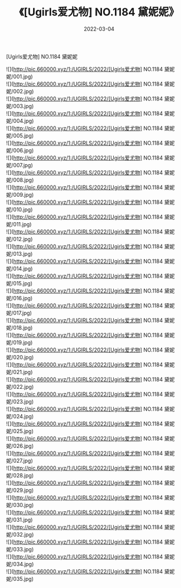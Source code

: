 ﻿---
layout: post
title:  《[Ugirls爱尤物] NO.1184 黛妮妮》
date:   2022-03-04
img: http://pic.660000.xyz/1:/UGIRLS/2022/[Ugirls爱尤物] NO.1184 黛妮妮/000.jpg
categories: [美女, 清纯, 唯美]
---

[Ugirls爱尤物] NO.1184 黛妮妮

 ![](http://pic.660000.xyz/1:/UGIRLS/2022/[Ugirls爱尤物] NO.1184 黛妮妮/001.jpg) <br>![](http://pic.660000.xyz/1:/UGIRLS/2022/[Ugirls爱尤物] NO.1184 黛妮妮/002.jpg) <br>![](http://pic.660000.xyz/1:/UGIRLS/2022/[Ugirls爱尤物] NO.1184 黛妮妮/003.jpg) <br>![](http://pic.660000.xyz/1:/UGIRLS/2022/[Ugirls爱尤物] NO.1184 黛妮妮/004.jpg) <br>![](http://pic.660000.xyz/1:/UGIRLS/2022/[Ugirls爱尤物] NO.1184 黛妮妮/005.jpg) <br>![](http://pic.660000.xyz/1:/UGIRLS/2022/[Ugirls爱尤物] NO.1184 黛妮妮/006.jpg) <br>![](http://pic.660000.xyz/1:/UGIRLS/2022/[Ugirls爱尤物] NO.1184 黛妮妮/007.jpg) <br>![](http://pic.660000.xyz/1:/UGIRLS/2022/[Ugirls爱尤物] NO.1184 黛妮妮/008.jpg) <br>![](http://pic.660000.xyz/1:/UGIRLS/2022/[Ugirls爱尤物] NO.1184 黛妮妮/009.jpg) <br>![](http://pic.660000.xyz/1:/UGIRLS/2022/[Ugirls爱尤物] NO.1184 黛妮妮/010.jpg) <br>![](http://pic.660000.xyz/1:/UGIRLS/2022/[Ugirls爱尤物] NO.1184 黛妮妮/011.jpg) <br>![](http://pic.660000.xyz/1:/UGIRLS/2022/[Ugirls爱尤物] NO.1184 黛妮妮/012.jpg) <br>![](http://pic.660000.xyz/1:/UGIRLS/2022/[Ugirls爱尤物] NO.1184 黛妮妮/013.jpg) <br>![](http://pic.660000.xyz/1:/UGIRLS/2022/[Ugirls爱尤物] NO.1184 黛妮妮/014.jpg) <br>![](http://pic.660000.xyz/1:/UGIRLS/2022/[Ugirls爱尤物] NO.1184 黛妮妮/015.jpg) <br>![](http://pic.660000.xyz/1:/UGIRLS/2022/[Ugirls爱尤物] NO.1184 黛妮妮/016.jpg) <br>![](http://pic.660000.xyz/1:/UGIRLS/2022/[Ugirls爱尤物] NO.1184 黛妮妮/017.jpg) <br>![](http://pic.660000.xyz/1:/UGIRLS/2022/[Ugirls爱尤物] NO.1184 黛妮妮/018.jpg) <br>![](http://pic.660000.xyz/1:/UGIRLS/2022/[Ugirls爱尤物] NO.1184 黛妮妮/019.jpg) <br>![](http://pic.660000.xyz/1:/UGIRLS/2022/[Ugirls爱尤物] NO.1184 黛妮妮/020.jpg) <br>![](http://pic.660000.xyz/1:/UGIRLS/2022/[Ugirls爱尤物] NO.1184 黛妮妮/021.jpg) <br>![](http://pic.660000.xyz/1:/UGIRLS/2022/[Ugirls爱尤物] NO.1184 黛妮妮/022.jpg) <br>![](http://pic.660000.xyz/1:/UGIRLS/2022/[Ugirls爱尤物] NO.1184 黛妮妮/023.jpg) <br>![](http://pic.660000.xyz/1:/UGIRLS/2022/[Ugirls爱尤物] NO.1184 黛妮妮/024.jpg) <br>![](http://pic.660000.xyz/1:/UGIRLS/2022/[Ugirls爱尤物] NO.1184 黛妮妮/025.jpg) <br>![](http://pic.660000.xyz/1:/UGIRLS/2022/[Ugirls爱尤物] NO.1184 黛妮妮/026.jpg) <br>![](http://pic.660000.xyz/1:/UGIRLS/2022/[Ugirls爱尤物] NO.1184 黛妮妮/027.jpg) <br>![](http://pic.660000.xyz/1:/UGIRLS/2022/[Ugirls爱尤物] NO.1184 黛妮妮/028.jpg) <br>![](http://pic.660000.xyz/1:/UGIRLS/2022/[Ugirls爱尤物] NO.1184 黛妮妮/029.jpg) <br>![](http://pic.660000.xyz/1:/UGIRLS/2022/[Ugirls爱尤物] NO.1184 黛妮妮/030.jpg) <br>![](http://pic.660000.xyz/1:/UGIRLS/2022/[Ugirls爱尤物] NO.1184 黛妮妮/031.jpg) <br>![](http://pic.660000.xyz/1:/UGIRLS/2022/[Ugirls爱尤物] NO.1184 黛妮妮/032.jpg) <br>![](http://pic.660000.xyz/1:/UGIRLS/2022/[Ugirls爱尤物] NO.1184 黛妮妮/033.jpg) <br>![](http://pic.660000.xyz/1:/UGIRLS/2022/[Ugirls爱尤物] NO.1184 黛妮妮/034.jpg) <br>![](http://pic.660000.xyz/1:/UGIRLS/2022/[Ugirls爱尤物] NO.1184 黛妮妮/035.jpg) <br>